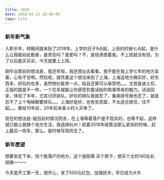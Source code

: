```yaml
---
title: 2018
date: 2018-02-23 18:08:09
tags: Life
---
```

 
### 新年新气象

入职半年，转眼间就来到了2018年，上学的日子9点起，上班的时候七点起，是什么让我能如此勤奋，是责任吗？是爱吗？不，是钱诱惑着我。不上班就没有钱，为了以后能买买买，今天就要上上班。

刚毕业那前的想法是，我还年轻，我还想出去看看，我不能在我上学七年的地方呆着，心有不甘啊。然后呢，就凭着这个想法来到了上海，上海这地方确实好，好东西多，好玩的也多，虽然物价能贵一点，姑且还算可以承受吧。。。尤其是迪士尼，正版的就是不一样，一个花车就能让你感受到童话般的故事带来的魅力。话说回来，体验了半年，尤其讨厌排队，好吃的排队我就忍了，看病排号我也忍了，就是忍不了上个电梯都要排队。。。上海好是好，也有贫民窟，不太适合居住，住不起。。。都给10年前，20年前来奋斗的人买单了。

现在的想法是-就目前的情况而言，在上海等着落户是不现实的，也等不起，这样就只能让我换个地方生活，我选择杭州！趁着2018年政策没那么紧张的时候，赶上最后一班车，那么，是时候写简历去了。

### 新年愿望

想要安定下来，找个能落户的地方，这个是刚需
买个房子，想买个大的140左右
结婚～～～

今天是开工第一天，很开心，发了500元红包，加强技术，早日成为大牛